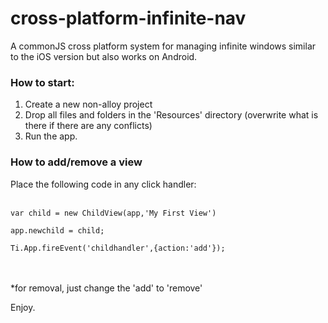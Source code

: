 # cross-platform-infinite-nav
A commonJS cross platform system for managing infinite windows similar to the iOS version but also works on Android.

<h3>How to start:</h3>
<ol>
<li>Create a new non-alloy project</li>
<li>Drop all files and folders in the 'Resources' directory (overwrite what is there if there are any conflicts)</li>
<li>Run the app.</li>
</ol>

<h3>How to add/remove a view</h3>
Place the following code in any click handler:<br><br>
<p><code>var child = new ChildView(app,'My First View')</code></p>
<p><code>app.newchild = child;</code></p>
<p><code>Ti.App.fireEvent('childhandler',{action:'add'});</code></p><br><br>
*for removal, just change the 'add' to 'remove'

Enjoy.
